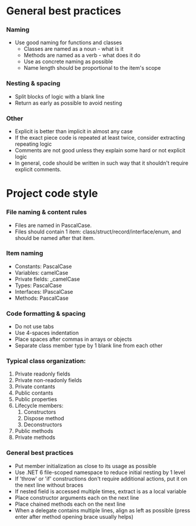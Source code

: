 # General best practices

### Naming

- Use good naming for functions and classes
  - Classes are named as a noun - what is it
  - Methods are named as a verb - what does it do
  - Use as concrete naming as possible
  - Name length should be proportional to the item's scope

### Nesting & spacing

- Split blocks of logic with a blank line
- Return as early as possible to avoid nesting

### Other

- Explicit is better than implicit in almost any case
- If the exact piece code is repeated at least twice, consider extracting repeating logic
- Comments are not good unless they explain some hard or not explicit logic 
- In general, code should be written in such way that it shouldn't require explicit comments.

# Project code style

### File naming & content rules

- Files are named in PascalCase.
- Files should contain 1 item: class/struct/record/interface/enum, and should be named after that item.

### Item naming

- Constants: PascalCase
- Variables: camelCase
- Private fields: _camelCase
- Types: PascalCase
- Interfaces: IPascalCase
- Methods: PascalCase

### Code formatting & spacing

- Do not use tabs
- Use 4-spaces indentation
- Place spaces after commas in arrays or objects
- Separate class member type by 1 blank line from each other

### Typical class organization:

1. Private readonly fields
2. Private non-readonly fields
3. Private contants
4. Public contants
5. Public properties
6. Lifecycle members:
   1. Constructors
   2. Dispose method
   3. Deconstructors
7. Public methods
8. Private methods


### General best practices

- Put member initialization as close to its usage as possible
- Use .NET 6 file-scoped namespace to reduce initial nesting by 1 level
- If 'throw' or 'if' constructions don't require additional actions, put it on the next line without braces
- If nested field is accessed multiple times, extract is as a local variable
- Place constructor arguments each on the next line
- Place chained methods each on the next line
- When a delegate contains multiple lines, align as left as possible (press enter after method opening brace usually helps)